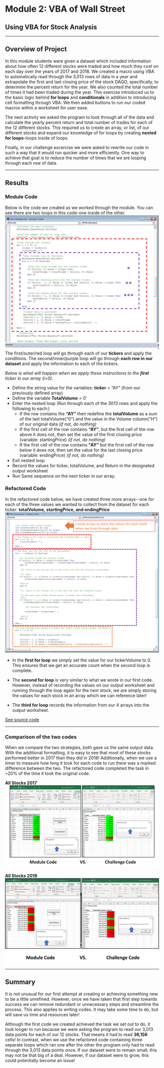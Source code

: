 # Module 2: VBA of Wall Street
## Using VBA for Stock Analysis
- - -
## Overview of Project
In this module students were given a dataset which included information about how often 12 different stocks were traded and how much they cost on each day over the years of 2017 and 2018.  We created a macro using VBA to automatically read through the 3,013 rows of data in a year and extrapolate the first and last closing price of the stock DAQO, specifically, to determine the percent return for the year.  We also counted the total number of times it had been traded during the year.  This exercise introduced us to the basic logic behind **for loops** and **conditionals** in addition to introducing cell formatting through VBA.  We then added buttons to run our coded macros within a worksheet for user ease.

The next activity we asked the program to look through all of the data and calculate the yearly percent return and total number of trades for each of the 12 different stocks.  This required us to create an array, or list, of our different stocks and expand our knowledge of for loops by creating **nested for loops**-loops inside of loops. 

Finally, in our challenge excercise we were asked to rewrite our code in such a way that it would run quicker and more efficiently.  One way to achieve that goal is to reduce the number of times that we are looping through each row of data.
- - -
## Results
### Module Code
Below is the code we created as we worked through the module.  You can see there are two loops in this code-one inside of the other.
![Nested Loop Code](https://github.com/murphyk2021/Stock-Analysis/blob/da980120bd370356cf578fb15c14ba30e84f1fca/module_VBA_Code.png)
The first/outer/red loop will go through each of our **tickers** and apply the conditions.  The second/inner/purple loop will go through **each row in our dataset** and apply the information to each of the tickers.

*Below is what will happen when we apply these instructions to the **first** ticker in our array (i=0).*
  - Define the string value for the variables:  **ticker** = “AY” (from our previously defined array)
  - Define the variable **TotalVolume** = 0'
  - Enter the nested loop (Run through each of the 3013 rows and apply the following to each:)
    - If the row contains the **“AY”** then redefine the **totalVolume** as a sum of the last totalVolume(“0”) and the value in the Volume column("H") of our original data *(if not, do nothing)*
    - If the first cell of the row contains  **“AY”**, but the first cell of the row above it does not, then set the value of the first closing price (variable: startingPrice) *(if not, do nothing)*
    - If the first cell of the row contains  **"AY”**  but the frrst cell of the row below it does not, then set the value for the last closing price (variable: endingPrice) *(if not, do nothing)*
  - Exit nested loop
  - Record the values for ticker, totalVolume, and Return in the designated output worksheet
  - Run Same sequence on the next ticker in our array.

### Refactored Code
In the refactored code below, we have created three more arrays--one for each of the three values we wanted to collect from the dataset for each ticker: **totalVolume, startingPrice, and endingPrice**
![Three consecutive loops](https://github.com/murphyk2021/Stock-Analysis/blob/98db6244f6178bebac633ee859d80b318e913679/Challenge_VBA_Code.png)
- In the **first for loop** we simply set the value for our tickerVolume to 0.  This ensures that we get an accurate count when the second loop is complete.  

- The **second for loop** is very similar to what we wrote in our first code. However, instead of recording the values on our output worksheet and running through the loop again for the next stock, we are simply storing the values for each stock in an array which we can reference later!

- The **third for loop** records the information from our 4 arrays into the output worksheet.

[See source code](https://github.com/murphyk2021/Stock-Analysis/blob/b9dfdcf7c048faeb6bc90a4c79fb693442429637/VBA_Challenge.xlsm)
- - -
### Comparison of the two codes
When we compare the two strategies, both gave us the same output data.  With the additional formatting, it is easy to see that most of these stocks performed better in 2017 than they did in 2018!  Additionally, when we use a timer to measure how long it took for each code to run there was a marked difference between the two.  The refactored code completed the task in ~20% of the time it took the original code.

**All Stocks 2017**
![Comparison of run times for 2017](https://github.com/murphyk2021/Stock-Analysis/blob/1a81f29ec5d2fa9cc8a7a81263bb9fb787ec91e9/Resources/VBA_Challenge_2017comp.png)


**All Stocks 2018**
![Comparison of run times for 2018](https://github.com/murphyk2021/Stock-Analysis/blob/1a81f29ec5d2fa9cc8a7a81263bb9fb787ec91e9/Resources/VBA_Challenge_2018comp.png)
- - -
## Summary
It is not unusual for our first attempt at creating or achieving something new to be a little unrefined.  However, once we have taken that first step towards success we can remove redundant or unnecessary steps and streamline the process.  This also applies to writing codes.  It may take some time to do, but will save us time and resources later!  

Although the first code we created achieved the task we set out to do, it took longer to run because we were asking the program to read our 3,013 data points for each of our 12 stocks.  That means it had to read **36,156** cells!  In contrast, when we use the refactored code containing three separate loops which ran one after the other the program  only had to read through the 3,013 data points once.  If our dataset were to remain small, this may not be that big of a deal.  However, if our dataset were to grow, this could potentially become an issue!  



